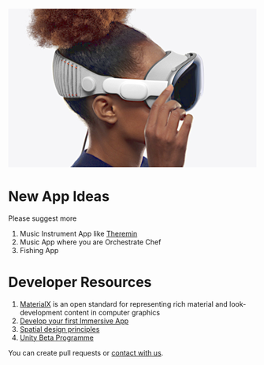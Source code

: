

![sider](https://github.com/AwesomeVisionPro/apps/blob/main/img/wearingOnHead.png "Head View")
# New App Ideas
Please suggest more
1. Music Instrument App like [Theremin](https://youtu.be/Wpwn2LVy9eA?t=36) 
2. Music App where you are Orchestrate Chef 
3. Fishing App
 


# Developer Resources

1. [MaterialX](https://github.com/AcademySoftwareFoundation/MaterialX)  is an open standard for representing rich material and look-development content in computer graphics
2. [Develop your first Immersive App](https://developer.apple.com/videos/play/wwdc2023/10203/)
3. [Spatial design principles](https://developer.apple.com/videos/play/wwdc2023/10072/)
4. [Unity Beta Programme ](https://create.unity.com/spatial)






You can create pull requests or [contact with us](mailto://erkin.tek@gmail.com).
